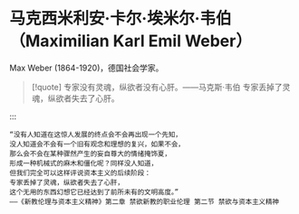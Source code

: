 # 马克西米利安·卡尔·埃米尔·韦伯（Maximilian Karl Emil Weber）

Max Weber (1864-1920)，德国社会学家。

> [!quote]
> 专家没有灵魂，纵欲者没有心肝。——马克斯·韦伯
> 专家丢掉了灵魂，纵欲者失去了心肝。

:::

```
“没有人知道在这惊人发展的终点会不会再出现一个先知，
没人知道会不会有一个旧有观念和理想的复兴，如果不会，
那么会不会在某种骤然产生的妄自尊大的情绪掩饰夏，
形成一种机械式的麻木和僵化呢？同样没人知道，
但我们完全可以这样评说资本主义的后续阶段：
专家丢掉了灵魂，纵欲者失去了心肝，
这个无用的东西幻想它已经达到了前所未有的文明高度。”
——《新教伦理与资本主义精神》第二章 禁欲新教的职业伦理 第二节 禁欲与资本主义精神
```
